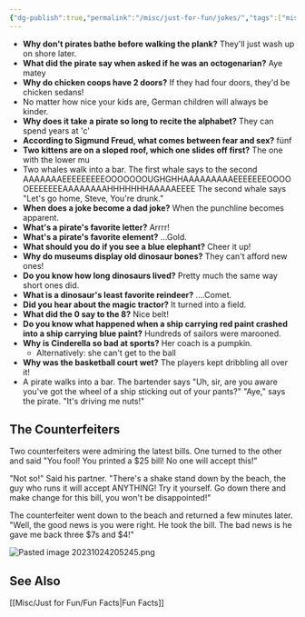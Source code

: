 ```yaml
---
{"dg-publish":true,"permalink":"/misc/just-for-fun/jokes/","tags":["misc","fun"],"noteIcon":1}
---
```



* **Why don't pirates bathe before walking the plank?** They'll just wash up on shore later.
* **What did the pirate say when asked if he was an octogenarian?** Aye matey
* **Why do chicken coops have 2 doors?** If they had four doors, they'd be chicken sedans!
* No matter how nice your kids are, German children will always be kinder.
* **Why does it take a pirate so long to recite the alphabet?** They can spend years at 'c'
* **According to Sigmund Freud, what comes between fear and sex?** fünf
* **Two kittens are on a sloped roof, which one slides off first?** The one with the lower mu
* Two whales walk into a bar. The first whale says to the second AAAAAAAEEEEEEEEEOOOOOOOUGHGHHAAAAAAAAAEEEEEEEOOOOOEEEEEEEAAAAAAAAHHHHHHHAAAAAEEEE The second whale says "Let's go home, Steve, You're drunk."
* **When does a joke become a dad joke?** When the punchline becomes apparent.
* **What's a pirate's favorite letter?** Arrrr!
* **What's a pirate's favorite element?** ...Gold.
* **What should you do if you see a blue elephant?** Cheer it up!
* **Why do museums display old dinosaur bones?** They can't afford new ones!
* **Do you know how long dinosaurs lived?** Pretty much the same way short ones did.
* **What is a dinosaur's least favorite reindeer?** ....Comet.
* **Did you hear about the magic tractor?** It turned into a field.
* **What did the 0 say to the 8?** Nice belt!
* **Do you know what happened when a ship carrying red paint crashed into a ship carrying blue paint?** Hundreds of sailors were marooned.
* **Why is Cinderella so bad at sports?** Her coach is a pumpkin.
	* Alternatively: she can't get to the ball
* **Why was the basketball court wet?** The players kept dribbling all over it!
* A pirate walks into a bar. The bartender says "Uh, sir, are you aware you've got the wheel of a ship sticking out of your pants?" "Aye," says the pirate. "It's driving me nuts!"

## The Counterfeiters
Two counterfeiters were admiring the latest bills. One turned to the other and said "You fool! You printed a $25 bill! No one will accept this!"

"Not so!" Said his partner. "There's a shake stand down by the beach, the guy who runs it will accept ANYTHING! Try it yourself. Go down there and make change for this bill, you won't be disappointed!" 

The counterfeiter went down to the beach and returned a few minutes later. "Well, the good news is you were right. He took the bill. The bad news is he gave me back three $7s and $4!"


![Pasted image 20231024205245.png](/img/user/Pasted%20image%2020231024205245.png)

## See Also
[[Misc/Just for Fun/Fun Facts\|Fun Facts]]